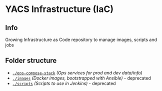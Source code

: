 # YACS Infrastructure (IaC)

## Info
Growing Infrastructure as Code repository to manage images, scripts and jobs

## Folder structure
- [`./ops-compose-stack`](./ops-compose-stack) *(Ops services for prod and dev data/info)*
- [`./images`](./images) *(Docker images, bootstrapped with Ansible)* - deprecated
- [`./scripts`](./scripts) *(Scripts to use in Jenkins)* - deprecated
